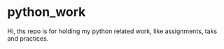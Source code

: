 # python_work

Hi, ths repo is for holding my python related work, like assignments, taks and practices.
